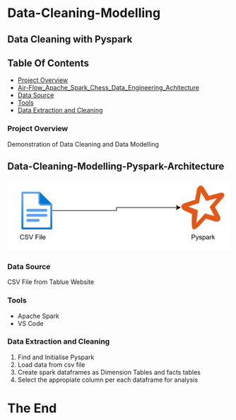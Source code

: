 # Data-Cleaning-Modelling
## Data Cleaning with Pyspark


## Table Of Contents

- [ Project Overview ](#Project-Overview)
- [ Air-Flow_Apache_Spark_Chess_Data_Engineering_Achitecture ](#Air-Flow_Apache_Spark_Chess_Data_Engineering_Achitecture)
- [ Data Source ](#Data-Source)
- [ Tools ](#Tools)
- [ Data Extraction and Cleaning  ](#Data-Extraction-(Bronze-Layer))


### Project Overview

Demonstration of Data Cleaning and Data Modelling


## Data-Cleaning-Modelling-Pyspark-Architecture
![alt text](image.png)


### Data Source
CSV File from Tablue Website

### Tools
- Apache Spark
- VS Code


   
### Data Extraction and Cleaning
1. Find and Initialise Pyspark
2. Load data from csv file
3. Create spark dataframes as Dimension Tables and facts tables
4. Select the appropiate column per each dataframe for analysis


 #  The End
